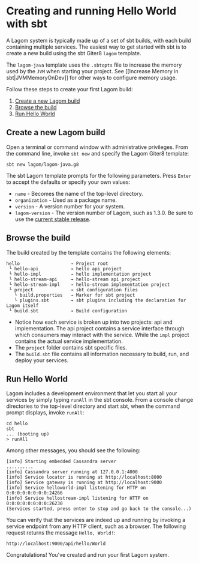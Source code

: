 # Creating and running Hello World with sbt

A Lagom system is typically made up of a set of sbt builds, with each build containing multiple services. The easiest way to get started with sbt is to create a new build using the sbt Giter8 `lagom` template. 

The `lagom-java` template uses the `.sbtopts` file to increase the memory used by the `JVM` when starting your project. See [[Increase Memory in sbt|JVMMemoryOnDev]] for other ways to configure memory usage. 

Follow these steps to create your first Lagom build:

1. [Create a new Lagom build](#Create-a-new-Lagom-build)
1. [Browse the build](#Browse-the-build)
1. [Run Hello World](#Run-Hello-World)

## Create a new Lagom build

Open a terminal or command window with administrative privileges. From the command line, invoke `sbt new` and specify the Lagom Giter8 template:
```
sbt new lagom/lagom-java.g8
```
The sbt Lagom template prompts for the following parameters. Press `Enter` to accept the defaults or specify your own values:

* `name` - Becomes the name of the top-level directory.
* `organization` - Used as a package name.
* `version` - A version number for your system.
* `lagom-version` - The version number of Lagom, such as 1.3.0. Be sure to use the [current stable release](https://www.lagomframework.com/documentation/).

## Browse the build

The build created by the template contains the following elements:

```
hello                   → Project root
 └ hello-api            → hello api project
 └ hello-impl           → hello implementation project
 └ hello-stream-api     → hello-stream api project
 └ hello-stream-impl    → hello-stream implementation project
 └ project              → sbt configuration files
   └ build.properties   → Marker for sbt project
   └ plugins.sbt        → sbt plugins including the declaration for Lagom itself
 └ build.sbt            → Build configuration
```

* Notice how each service is broken up into two projects: api and implementation. The api project contains a service interface through which consumers may interact with the service. While the `impl` project contains the actual service implementation.
* The `project` folder contains sbt specific files.
* The `build.sbt` file contains all information necessary to build, run, and deploy your services.   


## Run Hello World

Lagom includes a development environment that let you start all your services by simply typing `runAll` in the sbt console. From a console change directories to the top-level directory and start sbt, when the command prompt displays, invoke `runAll`:

```
cd hello
sbt
... (booting up)
> runAll
```
Among other messages, you should see the following:
```
[info] Starting embedded Cassandra server
..........
[info] Cassandra server running at 127.0.0.1:4000
[info] Service locator is running at http://localhost:8000
[info] Service gateway is running at http://localhost:9000
[info] Service helloworld-impl listening for HTTP on 0:0:0:0:0:0:0:0:24266
[info] Service hellostream-impl listening for HTTP on 0:0:0:0:0:0:0:0:26230
(Services started, press enter to stop and go back to the console...)
```

You can verify that the services are indeed up and running by invoking a service endpoint from any HTTP client, such as a browser. The following request returns the message `Hello, World!`:

```
http://localhost:9000/api/hello/World
```
Congratulations! You've created and run your first Lagom system. 



